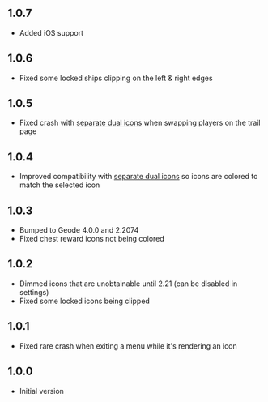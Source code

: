## 1.0.7

- Added iOS support

## 1.0.6

- Fixed some locked ships clipping on the left & right edges

## 1.0.5

- Fixed crash with [separate dual icons](mod:weebify.separate_dual_icons) when swapping players on the trail page

## 1.0.4

- Improved compatibility with [separate dual icons](mod:weebify.separate_dual_icons) so icons are colored to match the selected icon

## 1.0.3

- Bumped to Geode 4.0.0 and 2.2074
- Fixed chest reward icons not being colored

## 1.0.2

- Dimmed icons that are unobtainable until 2.21 (can be disabled in settings)
- Fixed some locked icons being clipped

## 1.0.1

- Fixed rare crash when exiting a menu while it's rendering an icon

## 1.0.0

- Initial version
